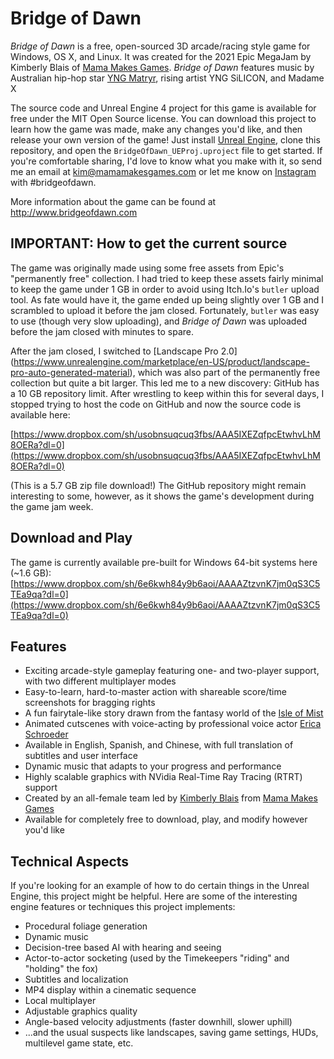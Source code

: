 # Bridge of Dawn

*Bridge of Dawn* is a free, open-sourced 3D arcade/racing style game for Windows, OS X, and Linux. It was created for the 2021 Epic MegaJam by Kimberly Blais of [Mama Makes Games](https://www.mamamakesgames.com). *Bridge of Dawn* features music by Australian hip-hop star [YNG Matryr](https://open.spotify.com/artist/357dDcxIE2hkKGn03PClIF), rising artist YNG SiLICON, and Madame X

The source code and Unreal Engine 4 project for this game is available for free under the MIT Open Source license. You can download this project to learn how the game was made, make any changes you'd like, and then release your own version of the game! Just install [Unreal Engine](https://www.unrealengine.com), clone this repository, and open the `BridgeOfDawn_UEProj.uproject` file to get started. If you're comfortable sharing, I'd love to know what you make with it, so send me an email at kim@mamamakesgames.com or let me know on [Instagram](https://www.instagram.com/mamamakesgames/) with #bridgeofdawn. 

More information about the game can be found at http://www.bridgeofdawn.com 

## IMPORTANT: How to get the current source

The game was originally made using some free assets from Epic's "permanently free" collection. I had tried to keep these assets fairly minimal to keep the game under 1 GB in order to avoid using Itch.Io's `butler` upload tool. As fate would have it, the game ended up being slightly over 1 GB and I scrambled to upload it before the jam closed. Fortunately, `butler` was easy to use (though very slow uploading), and *Bridge of Dawn* was uploaded before the jam closed with minutes to spare.

After the jam closed, I switched to [Landscape Pro 2.0]
(https://www.unrealengine.com/marketplace/en-US/product/landscape-pro-auto-generated-material), which was also part of the permanently free collection but quite a bit larger. This led me to a new discovery: GitHub has a 10 GB repository limit. After wrestling to keep within this for several days, I stopped trying to host the code on GitHub and now the source code is available here:

[https://www.dropbox.com/sh/usobnsuqcuq3fbs/AAA5IXEZqfpcEtwhvLhM8OERa?dl=0](https://www.dropbox.com/sh/usobnsuqcuq3fbs/AAA5IXEZqfpcEtwhvLhM8OERa?dl=0)

(This is a 5.7 GB zip file download!) The GitHub repository might remain interesting to some, however, as it shows the game's development during the game jam week.

## Download and Play

The game is currently available pre-built for Windows 64-bit systems here (~1.6 GB):
[https://www.dropbox.com/sh/6e6kwh84y9b6aoi/AAAAZtzvnK7jm0qS3C5TEa9qa?dl=0](https://www.dropbox.com/sh/6e6kwh84y9b6aoi/AAAAZtzvnK7jm0qS3C5TEa9qa?dl=0)

## Features

- Exciting arcade-style gameplay featuring one- and two-player support, with two different multiplayer modes
- Easy-to-learn, hard-to-master action with shareable score/time screenshots for bragging rights
- A fun fairytale-like story drawn from the fantasy world of the [Isle of Mist](https://www.thelostweld.com)
- Animated cutscenes with voice-acting by professional voice actor [Erica Schroeder](https://www.ericaschroeder.com/)
- Available in English, Spanish, and Chinese, with full translation of subtitles and user interface
- Dynamic music that adapts to your progress and performance
- Highly scalable graphics with NVidia Real-Time Ray Tracing (RTRT) support
- Created by an all-female team led by [Kimberly Blais](https://www.instagram.com/mamamakesgames/) from [Mama Makes Games](https://www.mamamakesgames.com)
- Available for completely free to download, play, and modify however you'd like

## Technical Aspects

If you're looking for an example of how to do certain things in the Unreal Engine, this project might be helpful. Here are some of the interesting engine features or techniques this project implements:

- Procedural foliage generation
- Dynamic music
- Decision-tree based AI with hearing and seeing
- Actor-to-actor socketing (used by the Timekeepers "riding" and "holding" the fox)
- Subtitles and localization
- MP4 display within a cinematic sequence
- Local multiplayer
- Adjustable graphics quality
- Angle-based velocity adjustments (faster downhill, slower uphill)
- ...and the usual suspects like landscapes, saving game settings, HUDs, multilevel game state, etc.
